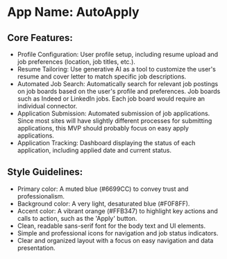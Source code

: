 # **App Name**: AutoApply

## Core Features:

- Profile Configuration: User profile setup, including resume upload and job preferences (location, job titles, etc.).
- Resume Tailoring: Use generative AI as a tool to customize the user's resume and cover letter to match specific job descriptions.
- Automated Job Search: Automatically search for relevant job postings on job boards based on the user's profile and preferences. Job boards such as Indeed or LinkedIn jobs. Each job board would require an individual connector.
- Application Submission: Automated submission of job applications. Since most sites will have slightly different processes for submitting applications, this MVP should probably focus on easy apply applications.
- Application Tracking: Dashboard displaying the status of each application, including applied date and current status.

## Style Guidelines:

- Primary color: A muted blue (#6699CC) to convey trust and professionalism.
- Background color: A very light, desaturated blue (#F0F8FF).
- Accent color: A vibrant orange (#FFB347) to highlight key actions and calls to action, such as the 'Apply' button.
- Clean, readable sans-serif font for the body text and UI elements.
- Simple and professional icons for navigation and job status indicators.
- Clear and organized layout with a focus on easy navigation and data presentation.